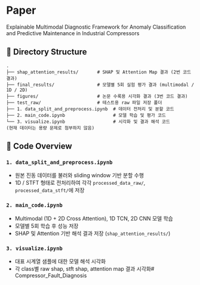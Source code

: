 # Paper
Explainable Multimodal Diagnostic Framework for Anomaly Classification and Predictive Maintenance in Industrial Compressors

## 📁 Directory Structure

```
.
├── shap_attention_results/       # SHAP 및 Attention Map 결과 (2번 코드 결과)
├── final_results/                # 모델별 5회 실험 평가 결과 (multimodal / 1D / 2D)
├── figures/                      # 논문 수록용 시각화 결과 (3번 코드 결과)
├── test_raw/                     # 테스트용 raw 파일 저장 폴더
├── 1. data_split_and_preprocess.ipynb  # 데이터 전처리 및 분할 코드
├── 2. main_code.ipynb                  # 모델 학습 및 평가 코드
└── 3. visualize.ipynb                  # 시각화 및 결과 해석 코드
(현재 데이터는 용량 문제로 첨부하지 않음)
```

## 📄 Code Overview

### `1. data_split_and_preprocess.ipynb`
- 원본 진동 데이터를 불러와 sliding window 기반 분할 수행
- 1D / STFT 형태로 전처리하여 각각 `processed_data_raw/`, `processed_data_stft/`에 저장

### `2. main_code.ipynb`
- Multimodal (1D + 2D Cross Attention), 1D TCN, 2D CNN 모델 학습
- 모델별 5회 학습 후 성능 저장
- SHAP 및 Attention 기반 해석 결과 저장 (`shap_attention_results/`)

### `3. visualize.ipynb`
- 대표 시계열 샘플에 대한 모델 해석 시각화
- 각 class별 raw shap, stft shap, attention map 결과 시각화# Compressor_Fault_Diagnosis
